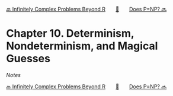 [🔙 Infinitely Complex Problems Beyond R][previous-chapter]&nbsp;&nbsp;&nbsp;&nbsp;&nbsp;&nbsp;&nbsp;[🏡][readme]&nbsp;&nbsp;&nbsp;&nbsp;&nbsp;&nbsp;&nbsp;[Does P=NP? 🔜][upcoming-chapter]

# Chapter 10. Determinism, Nondeterminism, and Magical Guesses

_Notes_

[🔙 Infinitely Complex Problems Beyond R][previous-chapter]&nbsp;&nbsp;&nbsp;&nbsp;&nbsp;&nbsp;&nbsp;[🏡][readme]&nbsp;&nbsp;&nbsp;&nbsp;&nbsp;&nbsp;&nbsp;[Does P=NP? 🔜][upcoming-chapter]

[readme]: README.md
[previous-chapter]: ch009-infinitely-complex-problems-beyond-r.md
[upcoming-chapter]: ch011-does-p-np.md